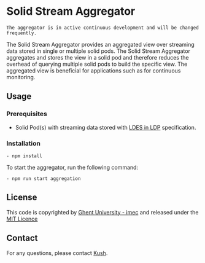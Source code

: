 # Solid Stream Aggregator

`The aggregator is in active continuous development and will be changed frequently.`

The Solid Stream Aggregator provides an aggregated view over streaming data stored in single or multiple solid pods.
The Solid Stream Aggregator aggregates and stores the view in a solid pod and therefore reduces the overhead of querying multiple solid pods to build the specific view. 
The aggregated view is beneficial for applications such as for continuous monitoring.

## Usage

### Prerequisites

- Solid Pod(s) with streaming data stored with [LDES in LDP](https://woutslabbinck.github.io/LDESinLDP/) specification.

### Installation

```
- npm install
```

To start the aggregator, run the following command:

```
- npm run start aggregation
```

## License

This code is copyrighted by [Ghent University - imec](https://www.ugent.be/ea/idlab/en) and released under the [MIT Licence](./LICENCE)

## Contact

For any questions, please contact [Kush](mailto:kushagrasingh.bisen@ugent.be).
